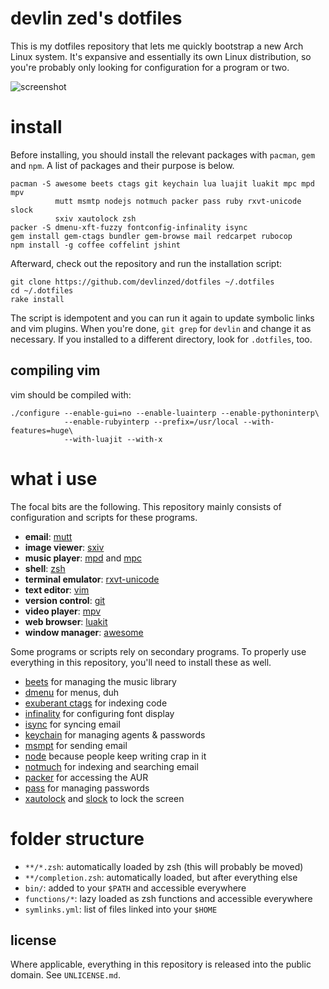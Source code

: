 devlin zed's dotfiles
=====================

This is my dotfiles repository that lets me quickly bootstrap a new Arch Linux
system.  It's expansive and essentially its own Linux distribution, so you're
probably only looking for configuration for a program or two.

![screenshot](https://raw.github.com/devlinzed/dotfiles/master/screenshot.png)

install
=======

Before installing, you should install the relevant packages with `pacman`,
`gem` and `npm`.  A list of packages and their purpose is below.

    pacman -S awesome beets ctags git keychain lua luajit luakit mpc mpd mpv
              mutt msmtp nodejs notmuch packer pass ruby rxvt-unicode slock
              sxiv xautolock zsh
    packer -S dmenu-xft-fuzzy fontconfig-infinality isync
    gem install gem-ctags bundler gem-browse mail redcarpet rubocop
    npm install -g coffee coffelint jshint

Afterward, check out the repository and run the installation script:

    git clone https://github.com/devlinzed/dotfiles ~/.dotfiles
    cd ~/.dotfiles
    rake install

The script is idempotent and you can run it again to update symbolic links and
vim plugins.  When you're done, `git grep` for `devlin` and change it as
necessary.  If you installed to a different directory, look for `.dotfiles`,
too.

compiling vim
-------------

vim should be compiled with:

    ./configure --enable-gui=no --enable-luainterp --enable-pythoninterp\
                --enable-rubyinterp --prefix=/usr/local --with-features=huge\
                --with-luajit --with-x

what i use
==========

The focal bits are the following.  This repository mainly consists of
configuration and scripts for these programs.

* **email**: [mutt](http://mutt.org/)
* **image viewer**: [sxiv](https://bbs.archlinux.org/viewtopic.php?id=112643)
* **music player**: [mpd](http://mpd.wikia.com/wiki/Music_Player_Daemon_Wiki) and [mpc](http://mpd.wikia.com/wiki/Client:Mpc)
* **shell**: [zsh](http://zsh.org/)
* **terminal emulator**: [rxvt-unicode](https://en.wikipedia.org/wiki/Rxvt)
* **text editor**: [vim](http://vim.org)
* **version control**: [git](http://git-scm.org)
* **video player**: [mpv](http://mpv.io/index.html)
* **web browser**: [luakit](http://luakit.org)
* **window manager**: [awesome](http://awesome.naquadah.org/)

Some programs or scripts rely on secondary programs.  To properly use
everything in this repository, you'll need to install these as well.

* [beets](http://beets.radbox.org) for managing the music library
* [dmenu](http://tools.suckless.org/dmenu/) for menus, duh
* [exuberant ctags](http://ctags.sourceforge.net/) for indexing code
* [infinality](http://infinality.net) for configuring font display
* [isync](http://isync.sourceforge.net/) for syncing email
* [keychain](http://www.funtoo.org/wiki/Keychain) for managing agents & passwords
* [msmpt](http://msmtp.sourceforge.net) for sending email
* [node](http://nodejs.org) because people keep writing crap in it
* [notmuch](http://notmuchmail.org/) for indexing and searching email
* [packer](https://aur.archlinux.org/packages/packer/) for accessing the AUR
* [pass](http://zx2c4.com/projects/password-store/) for managing passwords
* [xautolock](http://freecode.com/projects/xautolock) and
  [slock](http://tools.suckless.org/slock) to lock the screen

folder structure
================

- `**/*.zsh`: automatically loaded by zsh (this will probably be moved)
- `**/completion.zsh`: automatically loaded, but after everything else
- `bin/`: added to your `$PATH` and accessible everywhere
- `functions/*`: lazy loaded as zsh functions and accessible everywhere
- `symlinks.yml`: list of files linked into your `$HOME`

license
-------

Where applicable, everything in this repository is released into the public
domain.  See `UNLICENSE.md`.
